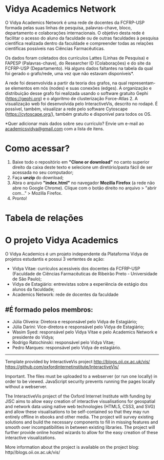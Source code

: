 # Vidya Academics Network
O Vidya Academics Network é uma rede de docentes da FCFRP-USP formada pelas suas linhas de pesquisa, palavras-chave, bloco, departamento e colaborações internacionais. O objetivo desta rede é facilitar o acesso do aluno da faculdade ou de outras faculdades à pesquisa científica realizada dentro da faculdade e compreender todas as relações científicas possíveis nas Ciências Farmacêuticas. 

Os dados foram coletados dos currículos Lattes (Linhas de Pesquisa) e FAPESP (Palavras-chave), do Researcher ID (Colaborações) e do site da FCFRP-USP (Departamento). Há alguns dados faltantes na tabela da qual foi gerado o grafo/rede, uma vez que não estavam disponíveis*. 

A rede foi desenvolvida a partir da teoria dos grafos, na qual representam-se elementos em nós (nodes) e suas conexões (edges). A organização e distribuição desse grafo foi realizada usando o software gratuito Gephi (https://gephi.org) e o algoritmo de clusterização Force-Atlas 2. A visualização web foi desenvolvida pelo InteractiveVis, descrito no rodapé. É possível, também, visualizar a rede pelo software Cytoscape (https://cytoscape.org/), também gratuito e disponível para todos os OS. 

*Quer adicionar mais dados sobre seu currículo? Envie um e-mail ao academicsvidya@gmail.com com a lista de itens.


# Como acessar?

1. Baixe todo o repositório em **"Clone or download"** no canto superior direito da caixa deste texto e selecione um diretório/pasta fácil de ser acessada no seu computador;
2. Faça **unzip** do download;
3. Abra o arquivo **"index.html"** no navegador **Mozilla Firefox** (a rede não abre no Google Chrome). Clique com o botão direito no arquivo > "abrir com..." > Mozilla Firefox.
4. Pronto!

# Tabela de relações


# O projeto Vidya Academics 
O Vidya Academics é um projeto independente da Plataforma Vidya de projetos estudantis e possui 3 vertentes de ação:
- Vidya Vitae: currículos acessíveis dos docentes da FCFRP-USP (Faculdade de Ciências Farmacêuticas de Ribeirão Preto - Universidade de São Paulo);
- Vidya de Estagiário: entrevistas sobre a experiência de estágio dos alunos da faculdade;
- Academics Network: rede de docentes da faculdade

#É formado pelos membros:
--------------
- Júlia Oliveira: Diretora e responsável pelo Vidya de Estagiário;
- Júlia Darini: Vice-diretora e responsável pelo Vidya de Estagiário;
- Wasim Syed: responsável pelo Vidya Vitae e pelo Academics Network e presidente do Vidya;
- Rodrigo Ratochinski: responsável pelo Vidya Vitae;
- Pedro Marques: responsável pelo Vidya de estagiário.



----------------------------------------
Template provided by InteractiveVis project
http://blogs.oii.ox.ac.uk/vis/
https://github.com/oxfordinternetinstitute/InteractiveVis/

Important. The files must be uploaded to a webserver (or run one locally) in order to be viewed. JavaScript security prevents running the pages locally without a webserver.

The InteractiveVis project of the Oxford Internet Institute with funding by JISC aims to allow easy creation of interactive visualisations for geospatial and network data using native web technologies (HTML5, CSS3, and SVG) and allow these visualisations to be self-contained so that they may run entirely offline in ebooks and other media. The project will survey existing solutions and build the necessary components to fill in missing features and smooth over incompatibilities in between existing libraries. The project will further provide online hosted wizards to allow for the easy creation of these interactive visualizations.

More information about the project is available on the project blog:
http//blogs.oii.ox.ac.uk/vis/
